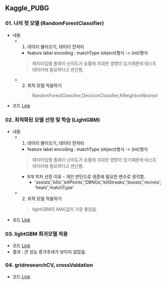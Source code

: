 ## Kaggle_PUBG


### 01. 나의 첫 모델 (RandomForestClassifier)
 * 내용 
   * 01. 데이터 불러오기, 데이터 전처리
      * feature label encoding : matchType (object)형식 -> (int)형식
      > 매치타입별 플레이 난이도가 승률에 지대한 영향이 있기때문에 테스트 데이터에 필요하다고 판단함.
   * 02. 최적 모델 적용하기
     > RandomForestClassifier,DecisionClassifier,KNeighborNearest
 * 코드 [Link](./Projec_PUBG01.ipynb)

### 02. 최적화된 모델 선정 및 학습 (LightGBM)
 * 내용 
   * 01. 데이터 불러오기, 데이터 전처리
      * feature label encoding : matchType (object)형식 -> (int)형식
      > 매치타입별 플레이 난이도가 승률에 지대한 영향이 있기때문에 테스트 데이터에 필요하다고 판단함.
      * 9개 피처 선정 이유 - 개인 판단으로 생존에 필요한 변수로 생각함. 
         * 'assists','kills','killPoints','DBNOs','killStreaks','boosts','revives','heals','matchType'
      
   * 02. 최적 모델 적용하기
     > lightGBM의 MAE값이 가장 좋았음.
 * 코드 [Link](./20221206-baseline.ipynb)
 
### 03. lightGBM 회귀모델 적용
 * 코드 [Link](./20221207-baseline02.ipynb)
 * 결과 : 큰 성능 증가추세가 보이지 않았음.
 
### 04. gridresearchCV, crossValdation
 * 코드 [Link](./20221206-baseline.ipynb)
